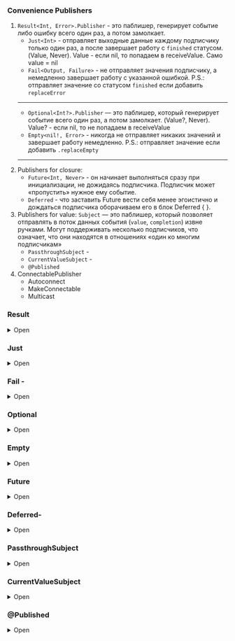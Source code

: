 ### Convenience Publishers

1. `Result<Int, Error>.Publisher` - это паблишер, генерирует событие либо ошибку всего один раз, а потом замолкает.
    + `Just<Int>` -  отправляет выходные данные каждому подписчику только один раз, а после завершает работу с `finished` статусом. (Value, Never). Value - если nil, то попадаем в receiveValue. Само value = nil
    * `Fail<Output, Failure>` - не отправляет значения подписчику, а немедленно завершает работу с указанной ошибкой. P.S.: отправляет значение со статусом `finished` если добавить `replaceError`
    ---
    + `Optional<Int?>.Publisher` — это паблишер, который генерирует событие всего один раз, а потом замолкает. (Value?, Never). Value? - если nil, то не попадаем в receiveValue
    + `Empty<nil!, Error>` - никогда не отправляет никаких значений и завершает работу немедленно. P.S.: отправляет значение если добавить `.replaceEmpty`
    ---
2. Publishers for closure:
    + `Future<Int, Never>` - он начинает выполняться сразу при инициализации, не дожидаясь подписчика. Подписчик может «пропустить» нужное ему событие.
    + `Deferred` - что заставить Future вести себя менее эгоистично и дождаться подписчика оборачиваем его в блок Deferred { }.
3. Publishers for value: `Subject` — это паблишер, который позволяет отправлять в поток данных события (`value`, `completion`) извне ручками. Могут поддерживать несколько подписчиков, что означает, что они находятся в отношениях «один ко многим подписчикам»
    + `PassthroughSubject` -
    + `CurrentValueSubject` -
    + `@Published`
4. ConnectablePublisher
    + Autoconnect
    + MakeConnectable
    + Multicast
    

### Result

<details><summary>Open</summary>
<p>

Result — это паблишер, который генерирует событие либо ошибку. Генерация результата происходит всего 1 раз, после чего паблишер замолкает.

```swift
enum ResultError: Error {
    case testError
}
let error: ResultError = .testError
let value = 10
var result: Result<Int, Error> = .failure(error)
let resultPublisher: Result<Int, Error>.Publisher = result.publisher
resultPublisher
    .sink(
        receiveCompletion: { completion in
            switch completion {
            case .finished:
                print("completion status: \(completion)")
            case .failure(let error):
                print("recieved error: \(error)")
            }
        }, receiveValue: { value in
            print("received value: \(value)")
        }
    )
```

Консоль:

```swift
recieved error: testError
```

Если изменим `var result: Result<Int, Error> = .success(value)`, то консоль:
```swift
received value: 10 
completion status: finished
```

</p>
</details>

### Just

<details><summary>Open</summary>
<p>

У Just есть несколько особенностей. Во-первых, он всегда генерирует событие (в отличие от опционала). Например, если в качестве output мы поставим опциональный String, а остальной код оставим как есть, то в консоли увидим следующее:

```swift
let stringPublisher: Just<String?> = Just(nil)

stringPublisher
    .sink(
        receiveCompletion: { completion in
            print("completion status: \(completion)")
        }, receiveValue: { value in
            print("recieved value: \(value)")
        }
    )
```

Консоль:

```swift
recieved value: nil
completion status: finished
```

Второй особенностью Just является то, что его тип ошибки — Never, то есть он никогда не может завершиться с ошибкой. Даже если мы укажем опциональный тип данных и придет nil, подписчик решит, что это не ошибка и с этими данными можно работать.

Если нам все-таки нужно как-то разграничивать успешный Output и Error, паблишер Just не подойдет. Для этих целей используется паблишер Result.

</p>
</details>

### Fail -

<details><summary>Open</summary>
<p>

</p>
</details>

### Optional

<details><summary>Open</summary>
<p>

Его особенностью является то, что если value == nil, то паблишер вообще ничего не пришлет, а в блоке recieveCompletion уведомит о том, что он «всё».

```swift
var intValue: Int? = nil
let optionalPublisher: Optional<Int>.Publisher = intValue.publisher

optionalPublisher
    .sink(
        receiveCompletion: { completion in
            print("completion status: \(completion)")
        }, receiveValue: { value in
            print("received value: \(value)")
        }
    )
```

Консоль:
```swift
completion status: finished
```

В то же время, если значение не будет равно nil, то в блоке receiveValue оно уже будет извлечено и нам не надо будет использовать оператор guard или if-let.

```swift
var intValue: Int? = 10
```

Консоль:
```swift
received value: 10
completion status: finished
```

</p>
</details>

### Empty

<details><summary>Open</summary>
<p>

Помимо `Empty()`, вы можете добавить `.append(Empty)` к любому издателю, чтобы создать пустой паблишер:

```swift
Just(1)
    .append(Empty(completeImmediately: false))
    .sink(
        receiveCompletion: { print("completion: \($0)") },
        receiveValue: { print("value: \($0)") })
```

Output: `value: 2`

```swift
Just(1)
    .append(Empty(completeImmediately: true))
    .sink(
        receiveCompletion: { print("completion: \($0)") },
        receiveValue: { print("value: \($0)") })
```

Output: `value: 2 completion: finished`


</p>
</details>

### Future

<details><summary>Open</summary>
<p>

`Future<Int, Never>` - в качестве параметра он принимает замыкание, и разработчики могут использовать promise внутри замыкания для отправки результата, выполняется сразу при инициализации, не дожидаясь подписчика. Подписчик может «пропустить» нужное ему событие.

`Future` можно использваоть когда мы объединяем некоторые асинхронные задачи в издателе и получаем только один результат. например, получение данных из локальной базы данных или загрузка данных с удаленного сервера.

```swift
Future { promise in
    AF.request("https://domain/path/to").response { response in
        let id model = toModel(response) else {
            promise(.success(model))
        } else {
            promise(.failure(someError))
        }
    }
}.sink { x in
    print(x) /// [model]
}
```

</p>
</details>

### Deferred-

<details><summary>Open</summary>
<p>

1. [Использование промисов и фьючерсов в сочетании](https://www.donnywals.com/using-promises-and-futures-in-combine/)

</p>
</details>

### PassthroughSubject

<details><summary>Open</summary>
<p>

```swift
let passthru = PassthroughSubject<Int, Never>()
let c1 = passthru.sink { print($0) }
let c2 = passthru.sink { print($0) }
let c3 = passthru.sink { print($0) }
passthru.send(1) /// [1,1,1]
passthru.send(2) /// [2,2,2]
```

</p>
</details>

### CurrentValueSubject

<details><summary>Open</summary>
<p>

CurrentValueSubject имеет начальное значение и обновляет его при вызове методов отправки. Это гарантирует, что подписчикам будет доставлено последнее значение сразу после оформления подписки.

```swift
let currentVal = CurrentValueSubject<Int, Never>(1)
let c1 = currentVal.sink { print($0) } /// [1]
let c2 = currentVal.sink { print($0) } /// [1]
let c3 = currentVal.sink { print($0) } /// [1]
currentVal.send(2) /// [2,2,2]
currentVal.send(3) /// [3,3,3]
```

</p>
</details>

### @Published

<details><summary>Open</summary>
<p>

Чаще всего @Published используется для изменения свойств ObservableObject, потому что @Published создаст внутри себя CurrentValueSubject, который будет отправлять события каждый раз, когда это свойство изменяется.

ObservableObject использует в связке с @Published для агрегирования всех событий, сгенерированных @Published, что означает, что мы можем подписаться на издателя ObservableObject вместо подписки на каждое из его @Published. 

Издатели (SwiftUI предлагает StateObject, ObservedObject и EnvironmentObject, все из которых подписываются на агрегированного издателя ObservableObject и автоматически обновляют пользовательский интерфейс).

Имплементация @Published:

```swift
@propertyWrapper
struct Published<T> {
    
    let currentValue: CurrentValueSubject<T, Never>
    
    init(wrappedValue: T) {
        currentValue = CurrentValueSubject(wrappedValue)
    }
    
    var wrappedValue: T {
        get { currentValue.value }
        set { currentValue.send(newValue) }
    }
    
    var projectedValue: CurrentValueSubject<T, Never> { currentValue }
}
```

</p>
</details>

